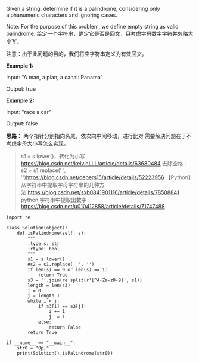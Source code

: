 Given a string, determine if it is a palindrome, considering only alphanumeric characters and ignoring cases.

Note: For the purpose of this problem, we define empty string as valid palindrome.
给定一个字符串，确定它是否是回文，只考虑字母数字字符并忽略大小写。

注意：出于此问题的目的，我们将空字符串定义为有效回文。

**Example 1:**

Input: "A man, a plan, a canal: Panama"

Output: true

**Example 2:**

Input: "race a car"

Output: false

**思路：**
两个指针分别指向头尾，依次向中间移动，进行比对
需要解决问题在于不考虑字母大小写怎么实现。
>s1 = s.lower()，转化为小写<https://blog.csdn.net/kelvinLLL/article/details/63680484>
>去除空格：s2 = s1.replace(' ', '')<https://blog.csdn.net/depers15/article/details/52223956>
>【Python】从字符串中提取字母字符串的几种方法:<https://blog.csdn.net/sxb0841901116/article/details/78508841>
>python 字符串中提取出数字<https://blog.csdn.net/u010412858/article/details/71747488>
~~~
import re

class Solution(object):
    def isPalindrome(self, s):
        """
        :type s: str
        :rtype: bool
        """
        s1 = s.lower()
        #s2 = s1.replace(' ', '')
        if len(s) == 0 or len(s) == 1:
            return True
        s3 = ''.join(re.split(r'[^A-Za-z0-9]', s1))
        length = len(s3)
        i = 0
        j = length-1
        while i < j:
            if s3[i] == s3[j]:
                i += 1
                j -= 1
            else:
                return False
        return True

if __name__ == "__main__":
    str0 = "0p,"
    print(Solution().isPalindrome(str0))
~~~

    